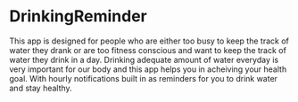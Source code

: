 # DrinkingReminder
This app is designed for people who are either too busy to keep the track of water they drank or are too fitness conscious and want to keep the track of water they drink in a day.
Drinking adequate amount of water everyday is very important for our body and this app helps you in acheiving your health goal.
With hourly notifications built in as reminders for you to drink water and stay healthy.
